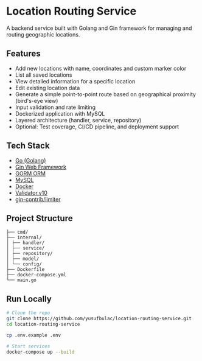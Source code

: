 # Location Routing Service

A backend service built with Golang and Gin framework for managing and routing geographic locations.

## Features

- Add new locations with name, coordinates and custom marker color
- List all saved locations
- View detailed information for a specific location
- Edit existing location data
- Generate a simple point-to-point route based on geographical proximity (bird's-eye view)
- Input validation and rate limiting
- Dockerized application with MySQL
- Layered architecture (handler, service, repository)
- Optional: Test coverage, CI/CD pipeline, and deployment support

## Tech Stack

- [Go (Golang)](https://golang.org/)
- [Gin Web Framework](https://github.com/gin-gonic/gin)
- [GORM ORM](https://gorm.io/)
- [MySQL](https://www.mysql.com/)
- [Docker](https://www.docker.com/)
- [Validator.v10](https://github.com/go-playground/validator)
- [gin-contrib/limiter](https://github.com/gin-contrib/limiter)

## Project Structure

```
├── cmd/ 
├── internal/ 
│ ├── handler/
│ ├── service/
│ ├── repository/
│ ├── model/
│ └── config/
├── Dockerfile
├── docker-compose.yml
└── main.go
```

## Run Locally

```bash
# Clone the repo
git clone https://github.com/yusufbulac/location-routing-service.git
cd location-routing-service

cp .env.example .env

# Start services
docker-compose up --build
```
